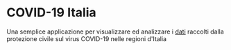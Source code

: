 # COVID-19 Italia
Una semplice applicazione per visualizzare ed analizzare i [dati](https://github.com/pcm-dpc/COVID-19) raccolti dalla protezione civile sul virus COVID-19 nelle regioni d'Italia